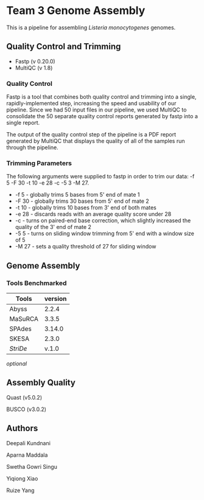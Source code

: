 # Team 3 Genome Assembly

This is a pipeline for assembling *Listeria monocytogenes* genomes. 

## Quality Control and Trimming

* Fastp (v 0.20.0)
* MultiQC (v 1.8)

### Quality Control

Fastp is a tool that combines both quality control and trimming into a single, rapidly-implemented step, increasing the speed and usability of our pipeline. Since we had 50 input files in our pipeline, we used MultiQC to consolidate the 50 separate quality control reports generated by fastp into a single report.

The output of the quality control step of the pipeline is a PDF report generated by MultiQC that displays the quality of all of the samples run through the pipeline. 

### Trimming Parameters

The following arguments were supplied to fastp in order to trim our data: -f 5 -F 30 -t 10 -e 28 -c -5 3 -M 27.

* -f 5 - globally trims 5 bases from 5' end of mate 1
* -F 30 - globally trims 30 bases from 5' end of mate 2
* -t 10 - globally trims 10 bases from 3' end of both mates
* -e 28 - discards reads with an average quality score under 28
* -c - turns on paired-end base correction, which slightly increased the quality of the 3' end of mate 2
* -5 5 - turns on sliding window trimming from 5' end with a window size of 5
* -M 27 - sets a quality threshold of 27 for sliding window

## Genome Assembly

### Tools Benchmarked

|Tools   | version  |
|--------|----------| 
|Abyss   |  2.2.4   |
|MaSuRCA |  3.3.5   |
|SPAdes  |  3.14.0  |
|SKESA   |  2.3.0   |
|*StriDe*|  v.1.0   | 

*optional*

## Assembly Quality

Quast (v5.0.2)

BUSCO (v3.0.2)

## Authors

Deepali Kundnani

Aparna Maddala

Swetha Gowri Singu

Yiqiong Xiao

Ruize Yang



